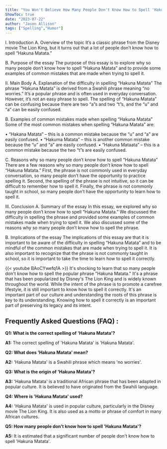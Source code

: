 ```yaml
---
title: "You Won't Believe How Many People Don't Know How to Spell 'Hakuna Matata'!"
ShowToc: true 
date: "2023-07-22"
author: "Jason Allison" 
tags: ["Spelling","Humor"]
---
```

I. Introduction
A. Overview of the topic
It’s a classic phrase from the Disney movie The Lion King, but it turns out that a lot of people don’t know how to spell “Hakuna Matata.”

B. Purpose of the essay
The purpose of this essay is to explore why so many people don’t know how to spell “Hakuna Matata” and to provide some examples of common mistakes that are made when trying to spell it.

II. Main Body
A. Explanation of the difficulty in spelling “Hakuna Matata”
The phrase “Hakuna Matata” is derived from a Swahili phrase meaning “no worries.” It’s a popular phrase and is often used in everyday conversation. However, it’s not an easy phrase to spell. The spelling of “Hakuna Matata” can be confusing because there are two “a”s and two “t”s, and the “u” and “a” can be easily confused.

B. Examples of common mistakes made when spelling “Hakuna Matata”
Some of the most common mistakes when spelling “Hakuna Matata” are: 

• “Hakana Matata” – this is a common mistake because the “u” and “a” are easily confused.
• “Hakuma Matata” – this is another common mistake because the “u” and “a” are easily confused.
• “Hakuna Mataata” – this is a common mistake because the two “t”s are easily confused.

C. Reasons why so many people don’t know how to spell “Hakuna Matata”
There are a few reasons why so many people don’t know how to spell “Hakuna Matata.” First, the phrase is not commonly used in everyday conversation, so many people don’t have the opportunity to practice spelling it. Second, the spelling of the phrase is not intuitive, so it can be difficult to remember how to spell it. Finally, the phrase is not commonly taught in school, so many people don’t have the opportunity to learn how to spell it.

III. Conclusion
A. Summary of the essay
In this essay, we explored why so many people don’t know how to spell “Hakuna Matata.” We discussed the difficulty in spelling the phrase and provided some examples of common mistakes made when trying to spell it. We also discussed some of the reasons why so many people don’t know how to spell the phrase.

B. Implications of the essay
The implications of this essay are that it is important to be aware of the difficulty in spelling “Hakuna Matata” and to be mindful of the common mistakes that are made when trying to spell it. It is also important to recognize that the phrase is not commonly taught in school, so it is important to take the time to learn how to spell it correctly.

{{< youtube BAoCYwefq1A >}} 
It's shocking to learn that so many people don't know how to spell the popular phrase "Hakuna Matata." It's a phrase that has been popularized by Disney's The Lion King and is widely known throughout the world. While the intent of the phrase is to promote a carefree lifestyle, it is still important to know how to spell it correctly. It's an important part of our culture and understanding the roots of this phrase is key to its understanding. Knowing how to spell it correctly is an important part of preserving its legacy and its intent.

## Frequently Asked Questions (FAQ) :
**Q1: What is the correct spelling of 'Hakuna Matata'?**

**A1:** The correct spelling of 'Hakuna Matata' is 'Hakuna Matata'.

**Q2: What does 'Hakuna Matata' mean?**

**A2:** 'Hakuna Matata' is a Swahili phrase which means 'no worries'.

**Q3: What is the origin of 'Hakuna Matata'?**

**A3:** 'Hakuna Matata' is a traditional African phrase that has been adapted in popular culture. It is believed to have originated from the Swahili language.

**Q4: Where is 'Hakuna Matata' used?**

**A4:** 'Hakuna Matata' is used in popular culture, particularly in the Disney movie The Lion King. It is also used as a motto or phrase of comfort in many African cultures.

**Q5: How many people don't know how to spell 'Hakuna Matata'?**

**A5:** It is estimated that a significant number of people don't know how to spell 'Hakuna Matata'.





